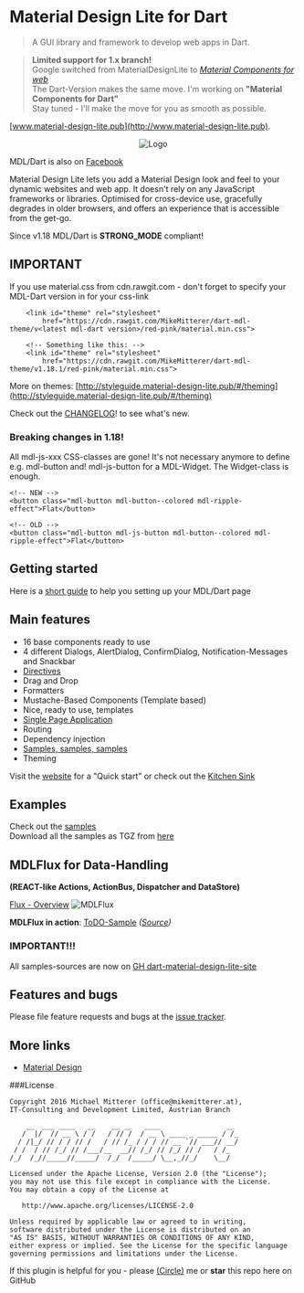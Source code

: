 # Material Design Lite for Dart
> A GUI library and framework to develop web apps in Dart.  

> **Limited support for 1.x branch!**  
> Google switched from MaterialDesignLite to *[Material Components for web](https://github.com/material-components/material-components-web)*  
> The Dart-Version makes the same move.
> I'm working on **"Material Components for Dart"**   
> Stay tuned - I'll make the move for you as smooth as possible.


[www.material-design-lite.pub](http://www.material-design-lite.pub).

<p align="center">
    <img src="https://raw.githubusercontent.com/MikeMitterer/dart-material-design-lite-site/master/doc/logo/mdl-dart-logo-500px.png" alt="Logo" />
</p>

MDL/Dart is also on [Facebook](https://www.facebook.com/mdl4dart/)

Material Design Lite lets you add a Material Design look and feel to your dynamic websites and web app. It doesn't rely on any JavaScript
frameworks or libraries. Optimised for cross-device use, gracefully degrades in older browsers, and offers an experience that is accessible
from the get-go.

Since v1.18 MDL/Dart is **STRONG_MODE** compliant!

## IMPORTANT
If you use material.css from cdn.rawgit.com - don't forget to specify your MDL-Dart version in for your css-link

        <link id="theme" rel="stylesheet"
            href="https://cdn.rawgit.com/MikeMitterer/dart-mdl-theme/v<latest mdl-dart version>/red-pink/material.min.css">
            
        <!-- Something like this: -->
        <link id="theme" rel="stylesheet"
            href="https://cdn.rawgit.com/MikeMitterer/dart-mdl-theme/v1.18.1/red-pink/material.min.css">
            
More on themes: [http://styleguide.material-design-lite.pub/#/theming](http://styleguide.material-design-lite.pub/#/theming)             

Check out the [CHANGELOG](https://github.com/MikeMitterer/dart-material-design-lite/blob/master/CHANGELOG.md)! to see what's new.

### Breaking changes in 1.18!
All mdl-js-xxx CSS-classes are gone! It's not necessary anymore to define e.g. mdl-button and! mdl-js-button
for a MDL-Widget. The Widget-class is enough.

    <!-- NEW -->
    <button class="mdl-button mdl-button--colored mdl-ripple-effect">Flat</button>

    <!-- OLD -->
    <button class="mdl-button mdl-js-button mdl-button--colored mdl-ripple-effect">Flat</button>

## Getting started
Here is a [short guide](http://styleguide.material-design-lite.pub/#/gettingstarted) to help you setting up your MDL/Dart page

## Main features
- 16 base components ready to use
- 4 different Dialogs, AlertDialog, ConfirmDialog, Notification-Messages and Snackbar
- [Directives](http://styleguide.material-design-lite.pub/#/attribute)
- Drag and Drop
- Formatters
- Mustache-Based Components (Template based)
- Nice, ready to use, templates
- [Single Page Application](http://samples.material-design-lite.pub/template_spa/index.html)
- Routing
- Dependency injection
- [Samples, samples, samples](http://styleguide.material-design-lite.pub/#/samples)
- Theming

Visit the [website](http://www.material-design-lite.pub) for a "Quick start" or check out the [Kitchen Sink](http://styleguide.material-design-lite.pub/)

## Examples
Check out the [samples](http://styleguide.material-design-lite.pub/#/samples)  
Download all the samples as TGZ from [here](http://www.material-design-lite.pub/#resources)

## MDLFlux for Data-Handling
**(REACT-like Actions, ActionBus, Dispatcher and DataStore)**

[Flux - Overview](https://facebook.github.io/flux/docs/overview.html#content)
![MDLFlux](http://styleguide.material-design-lite.pub/assets/images/mdlFlux.png "MDLFlux message flow")

**MDLFlux in action**: [ToDO-Sample](http://samples.material-design-lite.pub/spa_todo/index.html) *([Source](https://github.com/MikeMitterer/dart-material-design-lite-site/tree/master/samples/spa_todo))*

### IMPORTANT!!!
All samples-sources are now on [GH dart-material-design-lite-site](https://github.com/MikeMitterer/dart-material-design-lite-site)

## Features and bugs
Please file feature requests and bugs at the [issue tracker](https://github.com/MikeMitterer/dart-material-design-lite/issues).

## More links
- [Material Design](http://www.google.com/design/spec/material-design/introduction.html)

###License 

    Copyright 2016 Michael Mitterer (office@mikemitterer.at),
    IT-Consulting and Development Limited, Austrian Branch

        __  ___ ____   __    __ __   ____                __ 
       /  |/  // __ \ / /   / // /  / __ \ ____ _ _____ / /_
      / /|_/ // / / // /   / // /_ / / / // __ `// ___// __/
     / /  / // /_/ // /___/__  __// /_/ // /_/ // /   / /_  
    /_/  /_//_____//_____/  /_/  /_____/ \__,_//_/    \__/  
                                                            
    Licensed under the Apache License, Version 2.0 (the "License");
    you may not use this file except in compliance with the License.
    You may obtain a copy of the License at

       http://www.apache.org/licenses/LICENSE-2.0

    Unless required by applicable law or agreed to in writing,
    software distributed under the License is distributed on an
    "AS IS" BASIS, WITHOUT WARRANTIES OR CONDITIONS OF ANY KIND,
    either express or implied. See the License for the specific language
    governing permissions and limitations under the License.


If this plugin is helpful for you - please [(Circle)](http://gplus.mikemitterer.at/) me
or **star** this repo here on GitHub


[tracker]: https://github.com/MikeMitterer/dart-material-design-lite/issues
[mdlmaterial]: https://github.com/MikeMitterer/dart-material-design-lite
[mdldemo]: http://www.material-design-lite.pub
[mdlangular]: https://github.com/MikeMitterer/dart-mdl-angular
[samples]: https://github.com/MikeMitterer/dart-material-design-lite/tree/mdl/example
[promoimage]: https://github.com/MikeMitterer/dart-material-design-lite/blob/master/lib/images/mdl.mikemitterer.at-720px.jpg?raw=true

